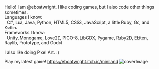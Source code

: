Hello! I am @eboatwright. I like coding games, but I also code other things sometimes. <br />
Languages I know: <br />
&nbsp;&nbsp;C#, Lua, Java, Python, HTML5, CSS3, JavaScript, a little Ruby, Go, and Kotlin. <br />
Frameworks I know: <br />
&nbsp;&nbsp;Unity, Monogame, Love2D, PICO-8, LibGDX, Pygame, Ruby2D, Ebiten, Raylib, Prototype, and Godot

I also like doing Pixel Art. :)

Play my latest game!
https://eboatwright.itch.io/miniland
![coverImage](https://user-images.githubusercontent.com/64672325/132916929-386610c5-25d3-4b46-883d-12eb4eb9d0f9.png)

